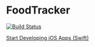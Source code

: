 # FoodTracker

[![Build Status](https://travis-ci.org/PH9/FoodTracker.svg?branch=master)](https://travis-ci.org/PH9/FoodTracker)

[Start Developing iOS Apps (Swift)](https://developer.apple.com/library/content/referencelibrary/GettingStarted/DevelopiOSAppsSwift/index.html#//apple_ref/doc/uid/TP40015214-CH2-SW1)
